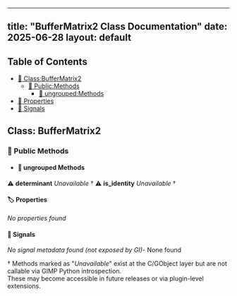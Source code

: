 <!-- Formatted by A³BS formatter.py -->
<!-- Generated by A³BS document.py -->
---
title: "BufferMatrix2 Class Documentation"
date: 2025-06-28
layout: default
---

## Table of Contents
- [🔧 Class:BufferMatrix2](#class-buffermatrix2)
  - [ 🔹 Public:Methods](#public-methods)
    - [ 🔹 ungrouped:Methods](#ungrouped-methods)
- [🔧 Properties](#properties-)
- [🔧 Signals](#signals-)
## Class: BufferMatrix2
### 🔹 Public Methods
<a name="public-methods"></a>
- #### 🔹 ungrouped Methods
<a name="ungrouped-methods"></a>
⚠️ **determinant** _Unavailable_ †
⚠️ **is_identity** _Unavailable_ †
#### 🏷️ Properties
<a name="properties-"></a>
_No properties found_
#### 📣 Signals
<a name="signals-"></a>
_No signal metadata found (not exposed by GI)_- None found

† Methods marked as "_Unavailable_" exist at the C/GObject layer but are not callable via GIMP Python introspection.  
These may become accessible in future releases or via plugin-level extensions.